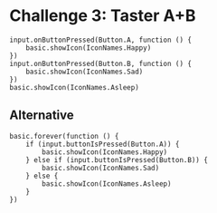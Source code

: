 # Challenge 3: Taster A+B

```blocks
input.onButtonPressed(Button.A, function () {
    basic.showIcon(IconNames.Happy)
})
input.onButtonPressed(Button.B, function () {
    basic.showIcon(IconNames.Sad)
})
basic.showIcon(IconNames.Asleep)
```

## Alternative

```blocks
basic.forever(function () {
    if (input.buttonIsPressed(Button.A)) {
        basic.showIcon(IconNames.Happy)
    } else if (input.buttonIsPressed(Button.B)) {
        basic.showIcon(IconNames.Sad)
    } else {
        basic.showIcon(IconNames.Asleep)
    }
})
```

<script src="../../assets/js/gh-pages-embed.js"></script><script>makeCodeRender("https://makecode.microbit.org/", "InES-HPMM/zhaw_lightbag");</script>